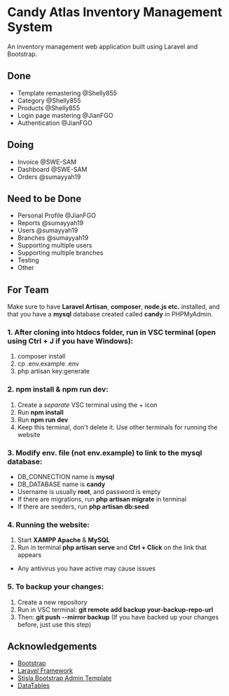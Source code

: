 # Candy Atlas Inventory Management System

An inventory management web application built using Laravel and Bootstrap.

## Done
- Template remastering @Shelly855
- Category @Shelly855
- Products @Shelly855
- Login page mastering @JianFGO
- Authentication @JianFGO

## Doing
- Invoice @SWE-SAM
- Dashboard @SWE-SAM
- Orders @sumayyah19


## Need to be Done
- Personal Profile @JianFGO
- Reports @sumayyah19
- Users @sumayyah19
- Branches @sumayyah19
- Supporting multiple users
- Supporting multiple branches
- Testing
- Other

## For Team
Make sure to have **Laravel Artisan**, **composer**, **node.js etc.** installed, and that you have a **mysql** database created called **candy** in PHPMyAdmin.

### 1. After cloning into htdocs folder, run in VSC terminal (open using Ctrl + J if you have Windows):
1. composer install
2. cp .env.example .env
3. php artisan key:generate

### 2. npm install & npm run dev:
1. Create a *separate* VSC terminal using the + icon
2. Run **npm install**
3. Run **npm run dev**
4. Keep this terminal, don't delete it. Use other terminals for running the website

### 3. Modify env. file (not env.example) to link to the mysql database:
- DB_CONNECTION name is **mysql**
- DB_DATABASE name is **candy**
- Username is usually **root**, and password is empty
- If there are migrations, run **php artisan migrate** in terminal
- If there are seeders, run **php artisan db:seed**

### 4. Running the website:
1. Start **XAMPP Apache** & **MySQL**
2. Run in terminal **php artisan serve** and **Ctrl + Click** on the link that appears
- Any antivirus you have active may cause issues

### 5. To backup your changes:
1. Create a new repository
2. Run in VSC terminal: **git remote add backup your-backup-repo-url**
3. Then: **git push --mirror backup** (If you have backed up your changes before, just use this step)

## Acknowledgements
- [Bootstrap](https://getbootstrap.com)
- [Laravel Framework](https://laravel.com)
- [Stisla Bootstrap Admin Template](https://github.com/stisla/stisla)
- [DataTables](https://datatables.net)
